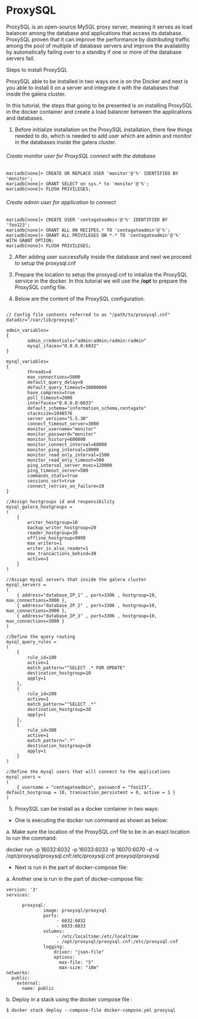 # ProxySQL

ProxySQL is an open-source MySQL proxy server, meaning it serves as load balancer among the database and applications that access its database. ProxySQL proven that it can improve the performance by distributing traffic among the pool of multiple of database servers and improve the availability by automatically failing over to a standby if one or more of the database servers fail.

Steps to install ProxySQL

ProxySQL able to be installed in two ways one is on the Docker and next is you able to install it on a server and integrate it with the databases that inside the galera cluster.

In this tutorial, the steps that going to be presented is on installing ProxySQL in the docker container and create a load balancer between the applications and databases.

1. Before initialize installation on the ProxySQL installation, there few things needed to do, which is needed to add user which are admin and monitor in the databases inside the galera cluster.

###### Create monitor user for ProxySQL connect with the database

```
mariadb[none]> CREATE OR REPLACE USER 'monitor'@'%' IDENTIFIED BY 'monitor';
mariadb[none]> GRANT SELECT on sys.* to 'monitor'@'%';
mariadb[none]> FLUSH PRIVILEGES;
```

###### Create admin user for application to connect

```
mariadb[none]> CREATE USER 'centagateadmin'@'%' IDENTIFIED BY 'foo123';
mariadb[none]> GRANT ALL ON RECIPES.* TO 'centagateadmin'@'%';
mariadb[none]> GRANT ALL PRIVILEGES ON *.* TO 'centagateadmin'@'%' WITH GRANT OPTION;
mariadb[none]> FLUSH PRIVILEGES;
```

2. After adding user successfully inside the database and next we proceed to setup the proxysql.cnf

3. Prepare the location to setup the proxysql.cnf to intialize the ProxySQL service in the docker. In this tutorial we will use the **/opt** to prepare the ProxySQL config file.

4. Below are the content of the ProxySQL configuration.

```

// Config file contents referred to as "/path/to/proxysql.cnf"
datadir="/var/lib/proxysql"

admin_variables=
{
        admin_credentials="admin:admin;radmin:radmin"
        mysql_ifaces="0.0.0.0:6032"
}

mysql_variables=
{
        threads=4
        max_connections=5000
        default_query_delay=0
        default_query_timeout=36000000
        have_compress=true
        poll_timeout=2000
        interfaces="0.0.0.0:6033"
        default_schema="information_schema,centagate"
        stacksize=1048576
        server_version="5.5.30"
        connect_timeout_server=3000
        monitor_username="monitor"
        monitor_password="monitor"
        monitor_history=600000
        monitor_connect_interval=60000
        monitor_ping_interval=10000
        monitor_read_only_interval=1500
        monitor_read_only_timeout=500
        ping_interval_server_msec=120000
        ping_timeout_server=500
        commands_stats=true
        sessions_sort=true
        connect_retries_on_failure=10
}

//Assign hostgroups id and responsibility
mysql_galera_hostgroups =
(
    {
        writer_hostgroup=10
        backup_writer_hostgroup=20
        reader_hostgroup=30
        offline_hostgroup=9999
        max_writers=1
        writer_is_also_reader=1
        max_transactions_behind=30
        active=1
    }
)

//Assign mysql servers that inside the galera cluster
mysql_servers =
(
    { address="database_IP_1" , port=3306 , hostgroup=10, max_connections=3000 },
    { address="database_IP_2" , port=3306 , hostgroup=10, max_connections=3000 },
    { address="database_IP_3" , port=3306 , hostgroup=10, max_connections=3000 }
)

//Define the query routing 
mysql_query_rules =
(
    {
        rule_id=100
        active=1
        match_pattern="^SELECT .* FOR UPDATE"
        destination_hostgroup=10
        apply=1
    },
    {
        rule_id=200
        active=1
        match_pattern="^SELECT .*"
        destination_hostgroup=30
        apply=1
    },
    {
        rule_id=300
        active=1
        match_pattern=".*"
        destination_hostgroup=10
        apply=1
    }
)

//Define the mysql users that will connect to the applications
mysql_users =
(
    { username = "centagateadmin", password = "foo123", default_hostgroup = 10, transaction_persistent = 0, active = 1 }
)

```

5. ProxySQL can be install as a docker container in two ways:

- One is executing the docker run command as shown as below:

a. Make sure the location of the ProxySQL.cnf file to be in an exact location to run the command: 

docker run -p 16032:6032 -p 16033:6033 -p 16070:6070 -d -v /opt/proxysql/proxysql.cnf:/etc/proxysql.cnf proxysql/proxysql

- Next is run in the part of docker-compose file:

a. Another one is run in the part of docker-compose file:

```
version: '3'
services:
      
      proxysql:
              image: proxysql/proxysql
              ports:
                   - 6032:6032
                   - 6033:6033
              volumes:
                   - /etc/localtime:/etc/localtime
                   - /opt/proxysql/proxysql.cnf:/etc/proxysql.cnf
              logging:
                  driver: "json-file"
                  options:
                    max-file: "5"
                    max-size: "10m"
networks:
  public:
    external:
      name: public
```

b. Deploy in a stack using the docker compose file :

```
$ docker stack deploy --compose-file docker-compose.yml proxysql
```
